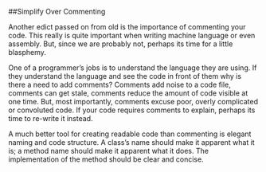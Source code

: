 ##Simplify Over Commenting

Another edict passed on from old is the importance of commenting your code. This really is quite important when writing 
machine language or even assembly. But, since we are probably not, perhaps its time for a little blasphemy.

One of a programmer’s jobs is to understand the language they are using. If they understand the language and see the code in 
front of them why is there a need to add comments? Comments add noise to a code file, comments can get stale, comments reduce 
the amount of code visible at one time. But, most importantly, comments excuse poor, overly complicated or convoluted code. If 
your code requires comments to explain, perhaps its time to re-write it instead.

A much better tool for creating readable code than commenting is elegant naming and code structure. A class’s name should make 
it apparent what it is; a method name should make it apparent what it does. The implementation of the method should be clear 
and concise.
